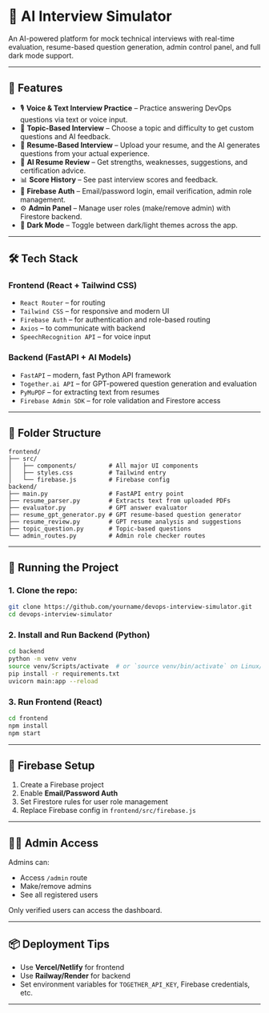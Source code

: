 # 🤖 AI Interview Simulator

An AI-powered platform for mock technical interviews with real-time evaluation, resume-based question generation, admin control panel, and full dark mode support.

---

## 🚀 Features

- 🎙️ **Voice & Text Interview Practice** – Practice answering DevOps questions via text or voice input.
- 🧠 **Topic-Based Interview** – Choose a topic and difficulty to get custom questions and AI feedback.
- 📄 **Resume-Based Interview** – Upload your resume, and the AI generates questions from your actual experience.
- 🧾 **AI Resume Review** – Get strengths, weaknesses, suggestions, and certification advice.
- 📊 **Score History** – See past interview scores and feedback.
- 🔐 **Firebase Auth** – Email/password login, email verification, admin role management.
- ⚙️ **Admin Panel** – Manage user roles (make/remove admin) with Firestore backend.
- 🌙 **Dark Mode** – Toggle between dark/light themes across the app.

---

## 🛠 Tech Stack

### Frontend (React + Tailwind CSS)
- `React Router` – for routing
- `Tailwind CSS` – for responsive and modern UI
- `Firebase Auth` – for authentication and role-based routing
- `Axios` – to communicate with backend
- `SpeechRecognition API` – for voice input

### Backend (FastAPI + AI Models)
- `FastAPI` – modern, fast Python API framework
- `Together.ai API` – for GPT-powered question generation and evaluation
- `PyMuPDF` – for extracting text from resumes
- `Firebase Admin SDK` – for role validation and Firestore access

---

## 📁 Folder Structure

```
frontend/
├── src/
│   ├── components/         # All major UI components
│   ├── styles.css          # Tailwind entry
│   └── firebase.js         # Firebase config
backend/
├── main.py                 # FastAPI entry point
├── resume_parser.py        # Extracts text from uploaded PDFs
├── evaluator.py            # GPT answer evaluator
├── resume_gpt_generator.py # GPT resume-based question generator
├── resume_review.py        # GPT resume analysis and suggestions
├── topic_question.py       # Topic-based questions
└── admin_routes.py         # Admin role checker routes
```

---

## 🧪 Running the Project

### 1. Clone the repo:
```bash
git clone https://github.com/yourname/devops-interview-simulator.git
cd devops-interview-simulator
```

### 2. Install and Run Backend (Python)
```bash
cd backend
python -m venv venv
source venv/Scripts/activate  # or `source venv/bin/activate` on Linux/macOS
pip install -r requirements.txt
uvicorn main:app --reload
```

### 3. Run Frontend (React)
```bash
cd frontend
npm install
npm start
```

---

## 🔐 Firebase Setup

1. Create a Firebase project
2. Enable **Email/Password Auth**
3. Set Firestore rules for user role management
4. Replace Firebase config in `frontend/src/firebase.js`

---

## 👩‍💼 Admin Access

Admins can:
- Access `/admin` route
- Make/remove admins
- See all registered users

Only verified users can access the dashboard.

---

## 📦 Deployment Tips

- Use **Vercel/Netlify** for frontend
- Use **Railway/Render** for backend
- Set environment variables for `TOGETHER_API_KEY`, Firebase credentials, etc.

---

